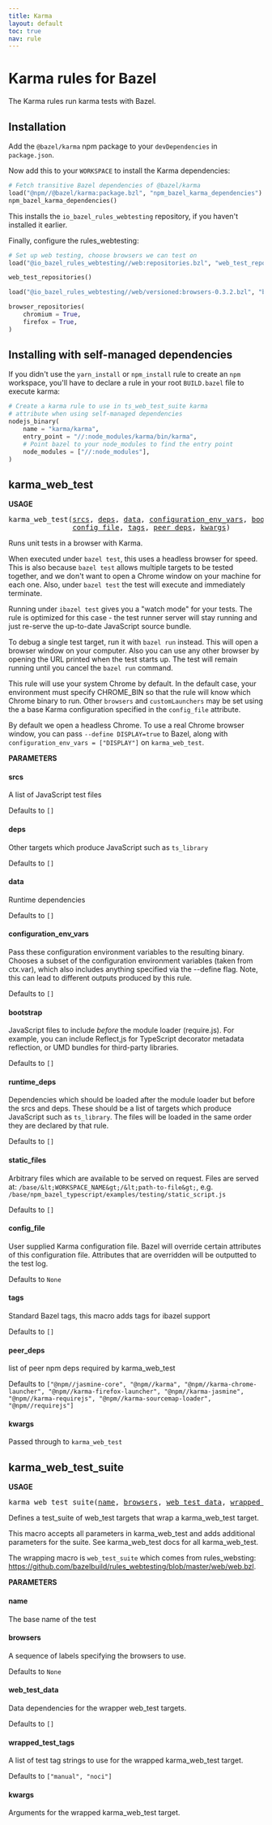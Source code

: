 ```yaml
---
title: Karma
layout: default
toc: true
nav: rule
---
```

<!-- *********************
  DO NOT EDIT THIS FILE
  It is a generated build output from Stardoc.
  Instead you must edit the .bzl file where the rules are declared,
  or possibly a markdown file next to the .bzl file
 ********************* -->
# Karma rules for Bazel

The Karma rules run karma tests with Bazel.


## Installation

Add the `@bazel/karma` npm package to your `devDependencies` in `package.json`.

Now add this to your `WORKSPACE` to install the Karma dependencies:

```python
# Fetch transitive Bazel dependencies of @bazel/karma
load("@npm//@bazel/karma:package.bzl", "npm_bazel_karma_dependencies")
npm_bazel_karma_dependencies()
```

This installs the `io_bazel_rules_webtesting` repository, if you haven't installed it earlier.

Finally, configure the rules_webtesting:

```python
# Set up web testing, choose browsers we can test on
load("@io_bazel_rules_webtesting//web:repositories.bzl", "web_test_repositories")

web_test_repositories()

load("@io_bazel_rules_webtesting//web/versioned:browsers-0.3.2.bzl", "browser_repositories")

browser_repositories(
    chromium = True,
    firefox = True,
)
```


## Installing with self-managed dependencies

If you didn't use the `yarn_install` or `npm_install` rule to create an `npm` workspace, you'll have to declare a rule in your root `BUILD.bazel` file to execute karma:

```python
# Create a karma rule to use in ts_web_test_suite karma
# attribute when using self-managed dependencies
nodejs_binary(
    name = "karma/karma",
    entry_point = "//:node_modules/karma/bin/karma",
    # Point bazel to your node_modules to find the entry point
    node_modules = ["//:node_modules"],
)
```



## karma_web_test

**USAGE**

<pre>
karma_web_test(<a href="#karma_web_test-srcs">srcs</a>, <a href="#karma_web_test-deps">deps</a>, <a href="#karma_web_test-data">data</a>, <a href="#karma_web_test-configuration_env_vars">configuration_env_vars</a>, <a href="#karma_web_test-bootstrap">bootstrap</a>, <a href="#karma_web_test-runtime_deps">runtime_deps</a>, <a href="#karma_web_test-static_files">static_files</a>,
               <a href="#karma_web_test-config_file">config_file</a>, <a href="#karma_web_test-tags">tags</a>, <a href="#karma_web_test-peer_deps">peer_deps</a>, <a href="#karma_web_test-kwargs">kwargs</a>)
</pre>

Runs unit tests in a browser with Karma.

When executed under `bazel test`, this uses a headless browser for speed.
This is also because `bazel test` allows multiple targets to be tested together,
and we don't want to open a Chrome window on your machine for each one. Also,
under `bazel test` the test will execute and immediately terminate.

Running under `ibazel test` gives you a "watch mode" for your tests. The rule is
optimized for this case - the test runner server will stay running and just
re-serve the up-to-date JavaScript source bundle.

To debug a single test target, run it with `bazel run` instead. This will open a
browser window on your computer. Also you can use any other browser by opening
the URL printed when the test starts up. The test will remain running until you
cancel the `bazel run` command.

This rule will use your system Chrome by default. In the default case, your
environment must specify CHROME_BIN so that the rule will know which Chrome binary to run.
Other `browsers` and `customLaunchers` may be set using the a base Karma configuration
specified in the `config_file` attribute.

By default we open a headless Chrome. To use a real Chrome browser window, you can pass
`--define DISPLAY=true` to Bazel, along with `configuration_env_vars = ["DISPLAY"]` on
`karma_web_test`.


**PARAMETERS**


<h4 id="karma_web_test-srcs">srcs</h4>

A list of JavaScript test files

Defaults to `[]`

<h4 id="karma_web_test-deps">deps</h4>

Other targets which produce JavaScript such as `ts_library`

Defaults to `[]`

<h4 id="karma_web_test-data">data</h4>

Runtime dependencies

Defaults to `[]`

<h4 id="karma_web_test-configuration_env_vars">configuration_env_vars</h4>

Pass these configuration environment variables to the resulting binary.
Chooses a subset of the configuration environment variables (taken from ctx.var), which also
includes anything specified via the --define flag.
Note, this can lead to different outputs produced by this rule.

Defaults to `[]`

<h4 id="karma_web_test-bootstrap">bootstrap</h4>

JavaScript files to include *before* the module loader (require.js).
For example, you can include Reflect,js for TypeScript decorator metadata reflection,
or UMD bundles for third-party libraries.

Defaults to `[]`

<h4 id="karma_web_test-runtime_deps">runtime_deps</h4>

Dependencies which should be loaded after the module loader but before the srcs and deps.
These should be a list of targets which produce JavaScript such as `ts_library`.
The files will be loaded in the same order they are declared by that rule.

Defaults to `[]`

<h4 id="karma_web_test-static_files">static_files</h4>

Arbitrary files which are available to be served on request.
Files are served at:
`/base/&lt;WORKSPACE_NAME&gt;/&lt;path-to-file&gt;`, e.g.
`/base/npm_bazel_typescript/examples/testing/static_script.js`

Defaults to `[]`

<h4 id="karma_web_test-config_file">config_file</h4>

User supplied Karma configuration file. Bazel will override
certain attributes of this configuration file. Attributes that are
overridden will be outputted to the test log.

Defaults to `None`

<h4 id="karma_web_test-tags">tags</h4>

Standard Bazel tags, this macro adds tags for ibazel support

Defaults to `[]`

<h4 id="karma_web_test-peer_deps">peer_deps</h4>

list of peer npm deps required by karma_web_test

Defaults to `["@npm//jasmine-core", "@npm//karma", "@npm//karma-chrome-launcher", "@npm//karma-firefox-launcher", "@npm//karma-jasmine", "@npm//karma-requirejs", "@npm//karma-sourcemap-loader", "@npm//requirejs"]`

<h4 id="karma_web_test-kwargs">kwargs</h4>

Passed through to `karma_web_test`





## karma_web_test_suite

**USAGE**

<pre>
karma_web_test_suite(<a href="#karma_web_test_suite-name">name</a>, <a href="#karma_web_test_suite-browsers">browsers</a>, <a href="#karma_web_test_suite-web_test_data">web_test_data</a>, <a href="#karma_web_test_suite-wrapped_test_tags">wrapped_test_tags</a>, <a href="#karma_web_test_suite-kwargs">kwargs</a>)
</pre>

Defines a test_suite of web_test targets that wrap a karma_web_test target.

This macro accepts all parameters in karma_web_test and adds additional parameters
for the suite. See karma_web_test docs for all karma_web_test.

The wrapping macro is `web_test_suite` which comes from rules_websting:
https://github.com/bazelbuild/rules_webtesting/blob/master/web/web.bzl.


**PARAMETERS**


<h4 id="karma_web_test_suite-name">name</h4>

The base name of the test



<h4 id="karma_web_test_suite-browsers">browsers</h4>

A sequence of labels specifying the browsers to use.

Defaults to `None`

<h4 id="karma_web_test_suite-web_test_data">web_test_data</h4>

Data dependencies for the wrapper web_test targets.

Defaults to `[]`

<h4 id="karma_web_test_suite-wrapped_test_tags">wrapped_test_tags</h4>

A list of test tag strings to use for the wrapped
karma_web_test target.

Defaults to `["manual", "noci"]`

<h4 id="karma_web_test_suite-kwargs">kwargs</h4>

Arguments for the wrapped karma_web_test target.




